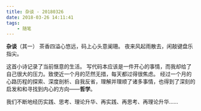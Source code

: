 ```yaml
---
title: 杂谈 - 20180326
date: 2018-03-26 14:11:41
tags:
    - 随笔
---
```


**杂谈**（其一）
茶香四溢心悠远，码上心头意阑珊。
夜来风起雨散去，闲敲键盘乐指尖。

这首小诗记录了当前惬意的生活。
写代码本应该是一件开心的事情，而我却给了自己很大的压力。致使近一个月的茫然无措，每天都过得很焦虑。
经过一个月的心路历程的探索、深度剖析、自我反省，理解并理顺了诸多事情，也得到了深刻的启发和和寻找到内心的方向——**哲学**。

我们不断地经历实践、思考、理论升华、再实践、再思考、再理论升华……
